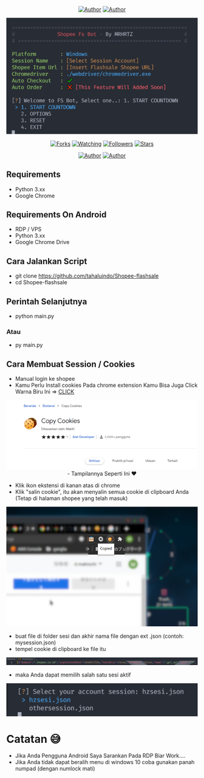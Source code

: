 <p align="center">
<a href="https://github.com/tahaluindo"><img title="Author" src="https://img.shields.io/badge/FlashSale-ShopeeBOT-black.svg?style=for-the-badge&logo=amazon"></a>
<a href="https://github.com/tahaluindo"><img title="Author" src="https://img.shields.io/badge/Github-Tahaluindo-white.svg?style=for-the-badge&logo=github"></a>
</p>
<p align="center">
<img src="./media/screenshot/preview.png"/>
</p>
<p align="center">
<a href="https://github.com/tahaluindo/Shopee-flashsale/network/members"><img title="Forks" src="https://img.shields.io/github/forks/tahaluindo/Shopee-flashsale?color=red&style=flat-square"></a>
<a href="https://github.com/tahaluindo/Shopee-flashsale/watchers"><img title="Watching" src="https://img.shields.io/github/watchers/tahaluindo/Shopee-flashsale?label=Watchers&color=blue&style=flat-square"></a>
<a href="https://github.com/tahaluindo/Shopee-flashsale"><img title="Followers" src="https://img.shields.io/github/followers/tahaluindo?color=blue&style=flat-square"></a>
<a href="https://github.com/tahaluindo/Shopee-flashsale/stargazers/"><img title="Stars" src="https://img.shields.io/github/stars/tahaluindo/Shopee-flashsale?color=red&style=flat-square"></a>
</p>
<p align="center">
<!-- <h1>Shopee Flash Sale The Bot Store</h1> -->
</p>
<p align="center">
<a href="https://github.com/MRHRTZ"><img title="Author" src="https://img.shields.io/badge/Author-MRHRTZ-red.svg?style=for-the-badge&logo=github"></a>
<a href="https://github.com/tahaluindo"><img title="Author" src="https://img.shields.io/badge/Author-Tahaluindo-white.svg?style=for-the-badge&logo=github"></a>
</p>

## Requirements 
- Python 3.xx
- Google Chrome

## Requirements On Android

- RDP / VPS
- Python 3.xx
- Google Chrome Drive

## Cara Jalankan Script
- git clone https://github.com/tahaluindo/Shopee-flashsale
- cd Shopee-flashsale

## Perintah Selanjutnya
- python main.py
### Atau
- py main.py

## Cara Membuat Session / Cookies

- Manual login ke shopee
- Kamu Perlu Install cookies Pada chrome extension Kamu Bisa Juga Click Warna Biru Ini => <a href="https://chrome.google.com/webstore/detail/copy-cookies/jcbpglbplpblnagieibnemmkiamekcdg" target="_blank">CLICK</a>
<center>
<img src="./media/screenshot/copycookies.png">
- Tampilannya Seperti Ini ♥️
</center>

- Klik ikon ekstensi di kanan atas di chrome 
- Klik "salin cookie", itu akan menyalin semua cookie di clipboard Anda (Tetap di halaman shopee yang telah masuk)
<center>
<img src="./media/screenshot/copiedcookies.jpg">
</center>

- buat file di folder sesi dan akhir nama file dengan ext .json (contoh: mysession.json) 
- tempel cookie di clipboard ke file itu

<center>
<img src="./media/screenshot/session.png">
</center>

- maka Anda dapat memilih salah satu sesi aktif

<center>
<img src="./media/screenshot/selectsession.png">
</center>

# Catatan 😅
- Jika Anda Pengguna Android Saya Sarankan Pada RDP Biar Work....
- Jika Anda tidak dapat beralih menu di windows 10 coba gunakan panah numpad (dengan numlock mati) 

